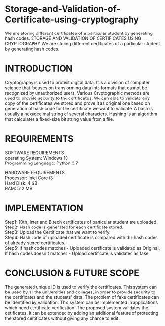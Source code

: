 # Storage-and-Validation-of-Certificate-using-cryptography
We are storing different certificates of a particular student by generating hash codes.
STORAGE AND VALIDATION OF CERTIFICATES USING CRYPTOGRAPHY
We are storing different certificates of a particular student by generating hash codes.

# INTRODUCTION
Cryptography is used to protect digital data. It is a division of computer science that focuses on transforming data into formats that cannot be recognized by unauthorized users.
Various Cryptographic methods are used to provide security to the certificates.
We can able to validate any copy of the certificates we stored and prove it as original one based on generation of hash code for the certificate we want to validate.
A hash is usually a hexadecimal string of several characters. Hashing is an algorithm that calculates a fixed-size bit string value from a file.

# REQUIREMENTS
SOFTWARE REQUIREMENTS    
operating System: Windows 10                                                                            
Programming Language: Python 3.7                                                                                                      


HARDWARE REQUIREMENTS                                                      
Processor: Intel Core i3                                                       
Hard Disk: 4 GB                                                                                              
RAM: 512 MB                                                                             

# IMPLEMENTATION
Step1: 10th, Inter and B.tech certificates of particular student are uploaded.                    
Step2: Hash code is generated for each certificate stored.                                    
Step3: Upload the Certificate that we want to verify.                          
Step4: Hash code of uploaded certificate is compared with the hash codes of already stored certificates.                    
Step5: If hash codes matches - Uploaded certificate is validated as Original,                                                
                              If hash codes doesn't matches - Upload certificate is validated as fake.

# CONCLUSION & FUTURE SCOPE 
The generated unique ID is used to verify the certificates.
This system can be used by all the universities and colleges, in order to provide security to the certificates and the students' data.
The problem of fake certificates can be identified by validation.
This system can be implemented in applications which need certificate verification.
The proposed system validates the cetificates, it can be extended by adding an additional feature of protecting the stored certificates without giving any chance to edit.
